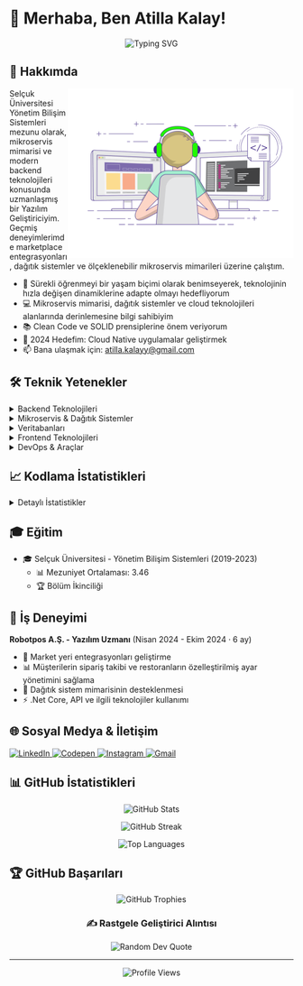 # 👋 Merhaba, Ben Atilla Kalay!
<div align="center">
  <img src="https://readme-typing-svg.demolab.com?font=Fira+Code&pause=1000&color=F75C7E&center=true&vCenter=true&width=435&lines=Full+Stack+.NET+Developer;Microservice+Architecture+Specialist;4%2B+Years+of+Coding+Experience" alt="Typing SVG" />
</div>

## 💫 Hakkımda
<img align="right" alt="Coding" width="400" src="https://raw.githubusercontent.com/devSouvik/devSouvik/master/gif3.gif"/>

Selçuk Üniversitesi Yönetim Bilişim Sistemleri mezunu olarak, mikroservis mimarisi ve modern backend teknolojileri konusunda uzmanlaşmış bir Yazılım Geliştiriciyim. Geçmiş deneyimlerimde marketplace entegrasyonları, dağıtık sistemler ve ölçeklenebilir mikroservis mimarileri üzerine çalıştım.

- 🌱 Sürekli öğrenmeyi bir yaşam biçimi olarak benimseyerek, teknolojinin hızla değişen dinamiklerine adapte olmayı hedefliyorum
- 💻 Mikroservis mimarisi, dağıtık sistemler ve cloud teknolojileri alanlarında derinlemesine bilgi sahibiyim
- 📚 Clean Code ve SOLID prensiplerine önem veriyorum
- 🎯 2024 Hedefim: Cloud Native uygulamalar geliştirmek
- 📫 Bana ulaşmak için: atilla.kalayy@gmail.com

## 🛠 Teknik Yetenekler

<details>
<summary>Backend Teknolojileri</summary>
<br>
  
![C#](https://img.shields.io/badge/c%23-%23239120.svg?style=for-the-badge&logo=c-sharp&logoColor=white)
![.Net](https://img.shields.io/badge/.NET-5C2D91?style=for-the-badge&logo=.net&logoColor=white)
![Entity Framework Core](https://img.shields.io/badge/Entity_Framework-52B0E7?style=for-the-badge&logo=.net&logoColor=white)
![LINQ](https://img.shields.io/badge/LINQ-%23512BD4?style=for-the-badge&logo=.net&logoColor=white)
</details>

<details>
<summary>Mikroservis & Dağıtık Sistemler</summary>
<br>
  
![Docker](https://img.shields.io/badge/docker-%230db7ed.svg?style=for-the-badge&logo=docker&logoColor=white)
![RabbitMQ](https://img.shields.io/badge/rabbitmq-%23FF6600.svg?style=for-the-badge&logo=rabbitmq&logoColor=white)
![Azure](https://img.shields.io/badge/azure-%230072C6.svg?style=for-the-badge&logo=microsoftazure&logoColor=white)
![Kubernetes](https://img.shields.io/badge/kubernetes-%23326ce5.svg?style=for-the-badge&logo=kubernetes&logoColor=white)
</details>

<details>
<summary>Veritabanları</summary>
<br>
  
![MicrosoftSQLServer](https://img.shields.io/badge/Microsoft%20SQL%20Server-CC2927?style=for-the-badge&logo=microsoft%20sql%20server&logoColor=white)
![MongoDB](https://img.shields.io/badge/MongoDB-%234ea94b.svg?style=for-the-badge&logo=mongodb&logoColor=white)
![PostgreSQL](https://img.shields.io/badge/postgresql-%23316192.svg?style=for-the-badge&logo=postgresql&logoColor=white)
![Redis](https://img.shields.io/badge/redis-%23DD0031.svg?style=for-the-badge&logo=redis&logoColor=white)
</details>

<details>
<summary>Frontend Teknolojileri</summary>
<br>
  
![HTML5](https://img.shields.io/badge/html5-%23E34F26.svg?style=for-the-badge&logo=html5&logoColor=white)
![CSS3](https://img.shields.io/badge/css3-%231572B6.svg?style=for-the-badge&logo=css3&logoColor=white)
![JavaScript](https://img.shields.io/badge/javascript-%23323330.svg?style=for-the-badge&logo=javascript&logoColor=%23F7DF1E)
![TypeScript](https://img.shields.io/badge/typescript-%23007ACC.svg?style=for-the-badge&logo=typescript&logoColor=white)
![Vue.js](https://img.shields.io/badge/vuejs-%2335495e.svg?style=for-the-badge&logo=vuedotjs&logoColor=%234FC08D)
![Angular](https://img.shields.io/badge/angular-%23DD0031.svg?style=for-the-badge&logo=angular&logoColor=white)
![React](https://img.shields.io/badge/react-%2320232a.svg?style=for-the-badge&logo=react&logoColor=%2361DAFB)
![Bootstrap](https://img.shields.io/badge/bootstrap-%238511FA.svg?style=for-the-badge&logo=bootstrap&logoColor=white)
</details>

<details>
<summary>DevOps & Araçlar</summary>
<br>
  
![Git](https://img.shields.io/badge/git-%23F05033.svg?style=for-the-badge&logo=git&logoColor=white)
![GitHub](https://img.shields.io/badge/github-%23121011.svg?style=for-the-badge&logo=github&logoColor=white)
![GitLab](https://img.shields.io/badge/gitlab-%23181717.svg?style=for-the-badge&logo=gitlab&logoColor=white)
![Postman](https://img.shields.io/badge/Postman-FF6C37?style=for-the-badge&logo=postman&logoColor=white)
![Swagger](https://img.shields.io/badge/-Swagger-%23Clojure?style=for-the-badge&logo=swagger&logoColor=white)
</details>

## 📈 Kodlama İstatistikleri

<details>
<summary>Detaylı İstatistikler</summary>
<br>
  
<!--START_SECTION:waka-->
```text
C#          █████████████░░░░░░░░   60.25%
JavaScript  ████░░░░░░░░░░░░░░░░░   20.15%
HTML/CSS    ███░░░░░░░░░░░░░░░░░░   15.40%
Other       █░░░░░░░░░░░░░░░░░░░░   4.20%
```
<!--END_SECTION:waka-->

</details>

## 🎓 Eğitim
- 🎓 Selçuk Üniversitesi - Yönetim Bilişim Sistemleri (2019-2023)
  - 📊 Mezuniyet Ortalaması: 3.46
  - 🏆 Bölüm İkinciliği

## 💼 İş Deneyimi
**Robotpos A.Ş. - Yazılım Uzmanı** (Nisan 2024 - Ekim 2024 · 6 ay)
- 🚀 Market yeri entegrasyonları geliştirme
- 📊 Müşterilerin sipariş takibi ve restoranların özelleştirilmiş ayar yönetimini sağlama
- 🔄 Dağıtık sistem mimarisinin desteklenmesi
- ⚡ .Net Core, API ve ilgili teknolojiler kullanımı

## 🌐 Sosyal Medya & İletişim
<p align="left">
  <a href="https://linkedin.com/in/atillakalay" target="_blank">
    <img src="https://img.shields.io/badge/LinkedIn-%230077B5.svg?logo=linkedin&logoColor=white" alt="LinkedIn"/>
  </a>
  <a href="https://codepen.io/atillakalay" target="_blank">
    <img src="https://img.shields.io/badge/Codepen-000000?style=flat&logo=codepen&logoColor=white" alt="Codepen"/>
  </a>
  <a href="https://www.instagram.com/atilla.kalay/" target="_blank">
    <img src="https://img.shields.io/badge/Instagram-E4405F?style=flat&logo=instagram&logoColor=white" alt="Instagram"/>
  </a>
  <a href="mailto:atilla.kalayy@gmail.com">
    <img src="https://img.shields.io/badge/Gmail-D14836?style=flat&logo=gmail&logoColor=white" alt="Gmail"/>
  </a>
</p>

## 📊 GitHub İstatistikleri
<p align="center">
  <img src="https://github-readme-stats.vercel.app/api?username=atillakalay&theme=radical&hide_border=true&include_all_commits=false&count_private=false" alt="GitHub Stats"/>
</p>
<p align="center">
  <img src="https://github-readme-streak-stats.herokuapp.com/?user=atillakalay&theme=radical&hide_border=true" alt="GitHub Streak"/>
</p>
<p align="center">
  <img src="https://github-readme-stats.vercel.app/api/top-langs/?username=atillakalay&theme=radical&hide_border=true&include_all_commits=false&count_private=false&layout=compact" alt="Top Languages"/>
</p>

## 🏆 GitHub Başarıları
<p align="center">
  <img src="https://github-profile-trophy.vercel.app/?username=atillakalay&theme=radical&no-frame=false&no-bg=true&margin-w=4" alt="GitHub Trophies"/>
</p>

<div align="center">
  <h3>✍️ Rastgele Geliştirici Alıntısı</h3>
  <img src="https://quotes-github-readme.vercel.app/api?type=horizontal&theme=radical" alt="Random Dev Quote"/>
</div>

---
<div align="center">
  <img src="https://komarev.com/ghpvc/?username=atillakalay&label=Profil%20Ziyaretleri&color=0e75b6&style=flat" alt="Profile Views" />
</div>
